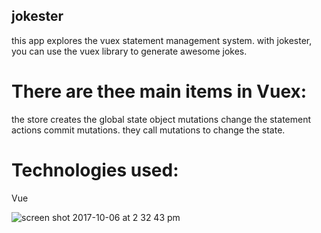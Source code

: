 ## jokester

this app explores the vuex statement management system. with jokester, you can use the vuex library to generate awesome jokes.  

# There are thee main items in Vuex:
the store creates the global state object
mutations change the statement
actions commit mutations. they call mutations to change the state.

# Technologies used:
Vue


![screen shot 2017-10-06 at 2 32 43 pm](https://user-images.githubusercontent.com/28164171/31297773-95b9708a-aaa4-11e7-90c9-cda6696140ec.png)
